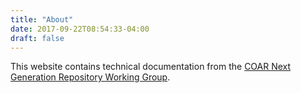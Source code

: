 ```yaml
---
title: "About"
date: 2017-09-22T08:54:33-04:00
draft: false
---
```


This website contains technical documentation from the [COAR Next Generation Repository Working Group](https://www.coar-repositories.org/activities/advocacy-leadership/working-group-next-generation-repositories/).
